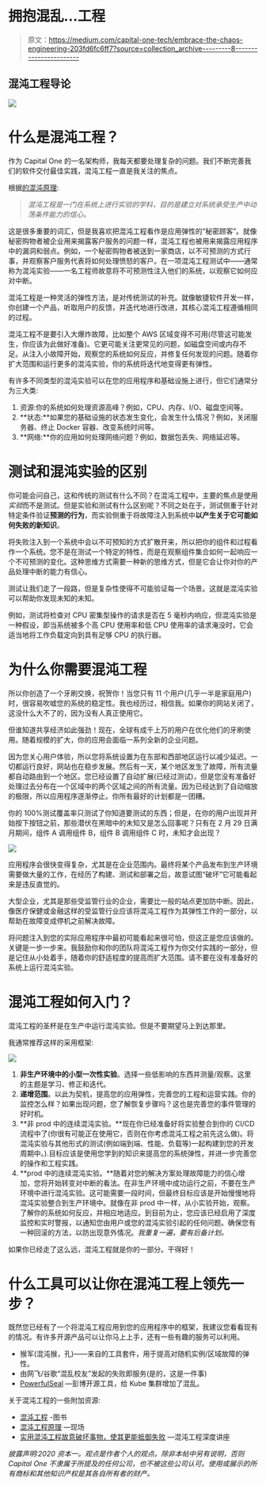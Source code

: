# 拥抱混乱…工程

> 原文：<https://medium.com/capital-one-tech/embrace-the-chaos-engineering-203fd6fc6ff7?source=collection_archive---------8----------------------->

## 混沌工程导论

![](img/f451c178b58fe6c98f503b1488c8a8f0.png)

# **什么是混沌工程？**

作为 Capital One 的一名架构师，我每天都要处理复杂的问题。我们不断完善我们的软件交付最佳实践，混沌工程一直是我关注的焦点。

根据[的混沌原理](https://principlesofchaos.org/?lang=ENcontent):

> *混沌工程是一门在系统上进行实验的学科，目的是建立对系统承受生产中动荡条件能力的信心。*

这是很多重要的词汇，但是我喜欢把混沌工程看作是应用弹性的“秘密顾客”。就像秘密购物者被企业用来揭露客户服务的问题一样，混沌工程也被用来揭露应用程序中的漏洞和弱点。例如，一个秘密购物者被送到一家商店，以不可预测的方式行事，并观察客户服务代表将如何处理愤怒的客户。在一项混沌工程测试中——通常称为混沌实验——一名工程师故意将不可预测性注入他们的系统，以观察它如何应对中断。

混沌工程是一种灵活的弹性方法，是对传统测试的补充。就像敏捷软件开发一样，你创建一个产品，听取用户的反馈，并迭代地进行改进，其核心混沌工程遵循相同的过程。

混沌工程不是要引入大爆炸故障，比如整个 AWS 区域变得不可用(尽管这可能发生，你应该为此做好准备)。它更可能关注更常见的问题，如磁盘空间或内存不足。从注入小故障开始，观察您的系统如何反应，并修复任何发现的问题。随着你扩大范围和运行更多的混沌实验，你的系统将迭代地变得更有弹性。

有许多不同类型的混沌实验可以在您的应用程序和基础设施上进行，但它们通常分为三大类:

1.  资源:你的系统如何处理资源高峰？例如，CPU、内存、I/O、磁盘空间等。
2.  **状态:**如果您的基础设施的状态发生变化，会发生什么情况？例如，关闭服务器、终止 Docker 容器、改变系统时间等。
3.  **网络:**你的应用如何处理网络问题？例如，数据包丢失、网络延迟等。

# **测试和混沌实验的区别**

你可能会问自己，这和传统的测试有什么不同？在混沌工程中，主要的焦点是使用*实验*而不是测试。但是实验和测试有什么区别呢？不同之处在于，测试侧重于针对特定条件验证**预测的行为**，而实验侧重于将故障注入到系统中**以产生关于它可能如何失败的新知识**。

将失败注入到一个系统中会以不可预知的方式扩散开来，所以把你的组件和过程看作一个系统。您不是在测试一个特定的特性，而是在观察组件集合如何一起响应一个不可预测的变化。这种思维方式需要一种新的思维方式，但是它会让你对你的产品处理中断的能力有信心。

测试让我们走了一段路，但是复杂性使得不可能验证每一个场景。这就是混沌实验可以帮助你发现未知的未知。

例如，测试将检查对 CPU 密集型操作的请求是否在 5 毫秒内响应，但混沌实验是一种假设，即当系统被多个高 CPU 使用率和低 CPU 使用率的请求淹没时，它会适当地将工作负载定向到具有足够 CPU 的执行器。

# **为什么你需要混沌工程**

所以你创造了一个牙刷交换，祝贺你！当您只有 11 个用户(几乎一半是家庭用户)时，很容易吹嘘您的系统的稳定性。我也经历过，相信我。如果你的网站关闭了，这没什么大不了的，因为没有人真正使用它。

但谁知道共享经济如此强劲！现在，全球有成千上万的用户在优化他们的牙刷使用。随着规模的扩大，你的应用会面临一系列全新的企业问题。

因为您关心用户体验，所以您将系统设置为在东部和西部地区运行以减少延迟。一切都运行良好，网站也在稳步发展。然后有一天，某个地区发生了故障，所有流量都自动路由到一个地区。您已经设置了自动扩展(已经过测试)，但是您没有准备好处理过去分布在一个区域中的两个区域之间的所有流量。因为已经达到了自动缩放的极限，所以应用程序逐渐停止。你所有最好的计划都是一团糟。

你的 100%测试覆盖率只测试了你知道要测试的东西；但是，在你的用户出现并开始按下按钮之前，那些潜伏在黑暗中的未知又是怎么回事呢？只有在 2 月 29 日满月期间，组件 A 调用组件 B，组件 B 调用组件 C 时，未知才会出现？

![](img/d9c1e46a54c835164b7f045580388032.png)

应用程序会很快变得复杂，尤其是在企业范围内。最终将某个产品发布到生产环境需要做大量的工作，在经历了构建、测试和部署之后，故意试图“破坏”它可能看起来是违反直觉的。

大型企业，尤其是那些受监管行业的企业，需要比一般的站点更加防中断。因此，像医疗保健或金融这样的受监管行业应该将混沌工程作为其弹性工作的一部分，以帮助在故障变成停机之前解决故障。

将问题注入到您的实际应用程序中最初可能看起来很可怕，但这正是您应该做的。关键是一步一步来。我鼓励你和你的团队将混沌工程作为你交付实践的一部分，但是记住从小处着手，随着你的舒适程度的提高而扩大范围。请不要在没有准备好的系统上运行混沌实验。

# **混沌工程如何入门？**

混沌工程的圣杯是在生产中运行混沌实验。但是不要期望马上到达那里。

我通常推荐这样的采用框架:

![](img/618f6de4097af50eacb16d18e131d17a.png)

1.  **非生产环境中的小型一次性实验**。选择一些低影响的东西并测量/观察。这里的主题是学习、修正和迭代。
2.  **递增范围**。以此为契机，提高您的应用弹性，完善您的工程和运营实践。你的监控怎么样？如果出现问题，您了解恢复步骤吗？这也是完善您的事件管理的好时机。
3.  **非 prod 中的连续混沌实验。**现在你已经准备好将实验整合到你的 CI/CD 流程中了(你很有可能正在使用它，否则在你考虑混沌工程之前先这么做)。将混沌实验与其他形式的测试(例如端到端、性能、负载等)一起构建到您的开发周期中。).目标应该是使用您学到的知识来提高您的系统弹性，并进一步完善您的操作和工程实践。
4.  **prod 中的连续混沌实验。**随着对您的解决方案处理故障能力的信心增加，您将开始转变对中断的看法。在非生产环境中成功运行之前，不要在生产环境中进行混沌实验。这可能需要一段时间，但最终目标应该是开始慢慢地将混沌实验整合到生产环境中。就像在非 prod 中一样，从小实验开始，观察。了解你的系统如何反应，并相应地适应。到目前为止，您应该已经启用了深度监控和实时警报，以通知您由用户或您的混沌实验引起的任何问题。确保您有一种回滚的方法，以防出现意外情况。*我重复一遍，要有后备计划。*

如果你已经走了这么远，混沌工程就是你的一部分。干得好！

# **什么工具可以让你在混沌工程上领先一步？**

既然您已经有了一个将混沌工程应用到您的应用程序中的框架，我建议您看看现有的情况。有许多开源产品可以让你马上上手，还有一些有趣的服务可以利用。

*   猴军(混沌猴，孔)——来自的工具套件，用于提高对随机实例/区域故障的弹性。
*   由网飞/谷歌“混乱校友”发起的失败即服务(是的，这是一件事)
*   [PowerfulSeal](https://github.com/bloomberg/powerfulseal) —彭博开源工具，给 Kube 集群增加了混乱。

关于混沌工程的一些附加资源:

*   [混沌工程](https://www.oreilly.com/library/view/chaos-engineering/9781491988459/) -图书
*   [混沌工程原理](https://principlesofchaos.org/?lang=ENcontent) —现场
*   [实用混沌工程故意破坏事物，使其更能抵御失败](https://www.youtube.com/watch?v=w_Y6C0QgmL0) —混沌工程深度讲座

*披露声明:2020 资本一。观点是作者个人的观点。除非本帖中另有说明，否则 Capital One 不隶属于所提及的任何公司，也不被这些公司认可。使用或展示的所有商标和其他知识产权是其各自所有者的财产。*